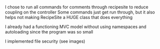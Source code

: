 
I chose to run all commands for comments through recipesite to reduce coupling on the controller
Some commands just get run through, but it also helps not making RecipeSite a HUGE class that does everything

I already had a functioning MVC model without using namespaces and autoloading since the program was so small


I implemented file security (see images)


